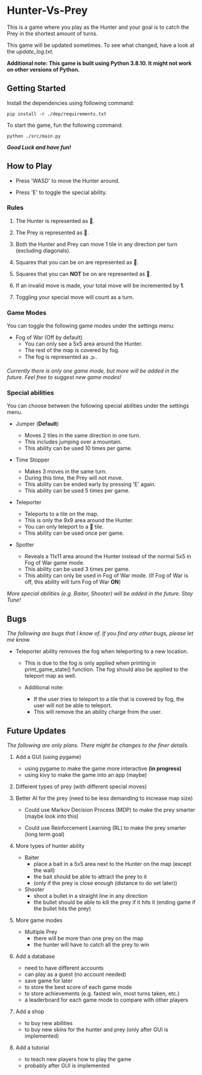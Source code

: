 # Hunter-Vs-Prey
This is a game where you play as the Hunter and your goal is to catch the Prey in the shortest amount of turns. 

This game will be updated sometimes. To see what changed, have a look at the *update_log.txt*.

**Additional note: This game is built using Python 3.8.10. It might not work on other versions of Python.**

## Getting Started
Install the dependencies using following command:

    pip install -r ./dep/requirements.txt

To start the game, fun the following command:

    python ./src/main.py

***Good Luck and have fun!***

## How to Play
* Press 'WASD' to move the Hunter around.

* Press 'E' to toggle the special ability.

### Rules
1. The Hunter is represented as 🦊.

2. The Prey is represented as 👨.

3. Both the Hunter and Prey can move 1 tile in any direction per turn (excluding diagonals).

4. Squares that you can be on are represented as 🌳.

5. Squares that you can **NOT** be on are represented as 🗻.

6. If an invalid move is made, your total move will be incremented by **1**.

7. Toggling your special move will count as a turn.

### Game Modes
You can toggle the following game modes under the settings menu:

- Fog of War (Off by default)
    - You can only see a 5x5 area around the Hunter.
    - The rest of the map is covered by fog.
    - The fog is represented as 🌫️.

*Currently there is only one game mode, but more will be added in the future. Feel free to suggest new game modes!*

### Special abilities

You can choose between the following special abilities under the settings menu.

- Jumper (**Default**)
    - Moves 2 tiles in the same direction in one turn.
    - This includes jumping over a mountain.
    - This ability can be used 10 times per game.

- Time Stopper
    - Makes 3 moves in the same turn.
    - During this time, the Prey will not move.
    - This ability can be ended early by pressing 'E' again.
    - This ability can be used 5 times per game.

- Teleporter
    - Teleports to a tile on the map.
    - This is only the 9x9 area around the Hunter.
    - You can only teleport to a 🌳 tile.
    - This ability can be used once per game.

- Spotter
    - Reveals a 11x11 area around the Hunter instead of the normal 5x5 in Fog of War game mode.
    - This ability can be used 3 times per game.
    - This ability can only be used in Fog of War mode. (If Fog of War is off, this ability will turn Fog of War **ON**)

*More special abilities (e.g. Baiter, Shooter) will be added in the future. Stay Tune!*

## Bugs
*The following are bugs that I know of. If you find any other bugs, please let me know.*

- Teleporter ability removes the fog when teleporting to a new location.
    
    - This is due to the fog is only applied when printing in print_game_state() function.
    The fog should also be applied to the teleport map as well.

    - Additional note: 
        - If the user tries to teleport to a tile that is covered by fog, the user will not be able to teleport.
        - This will remove the an ability charge from the user.

## Future Updates

*The following are only plans. There might be changes to the finer details.*

1. Add a GUI (using pygame)
    - using pygame to make the game more interactive **(in progress)**
    - using kivy to make the game into an app (maybe)

2. Different types of prey (with different special moves)

3. Better AI for the prey (need to be less demanding to increase map size)

    - Could use Markov Decision Process (MDP) to make the prey smarter (maybe look into this)

    - Could use Reinforcement Learning (RL) to make the prey smarter (long term goal)

4. More types of hunter ability
    - Baiter
        - place a bait in a 5x5 area next to the Hunter on the map (except the wall)
        - the bait should be able to attract the prey to it
        - (only if the prey is close enough (distance to do set later))
    - Shooter
        - shoot a bullet in a straight line in any direction
        - the bullet should be able to kill the prey if it hits it (ending game if the bullet hits the prey)

5. More game modes
    - Multiple Prey
        - there will be more than one prey on the map
        - the hunter will have to catch all the prey to win
        
6. Add a database
    - need to have different accounts
    - can play as a guest (no account needed)
    - save game for later
    - to store the best score of each game mode
    - to store achievements (e.g. fastest win, most turns taken, etc.)
    - a leaderboard for each game mode to compare with other players

7. Add a shop
    - to buy new abilities
    - to buy new skins for the hunter and prey (only after GUI is implemented)

8. Add a tutorial
    - to teach new players how to play the game
    - probably after GUI is implemented
